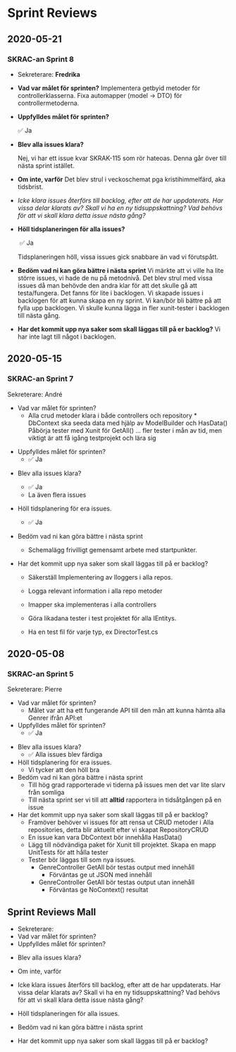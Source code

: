 # Sprint Reviews

## 2020-05-21

### SKRAC-an Sprint 8

* Sekreterare: **Fredrika**

* **Vad var målet för sprinten?** 
  Implementera getbyid metoder för controllerklasserna. 
  Fixa automapper (model -> DTO) för controllermetoderna. 

* **Uppfylldes målet för sprinten?** 

  :white_check_mark: Ja

- **Blev alla issues klara?**

  Nej, vi har ett issue kvar SKRAK-115 som rör hateoas. 
  Denna går över till nästa sprint istället.

- **Om inte, varför**
  Det blev strul i veckoschemat pga kristihimmelfärd, aka tidsbrist. 

- *Icke klara issues återförs till backlog, efter att de har uppdaterats. Har vissa
  delar klarats av? Skall vi ha en ny tidsuppskattning? Vad behövs för att vi
  skall klara detta issue nästa gång?*

- **Höll tidsplaneringen för alla issues?**

  ​	:white_check_mark: Ja

  Tidsplaneringen höll, vissa issues gick snabbare än vad vi förutspått.

- **Bedöm vad ni kan göra bättre i nästa sprint**
  Vi märkte att vi ville ha lite större issues, vi hade de nu på metodnivå. 
  Det blev strul med vissa issues då man behövde den andra klar för att det skulle gå att testa/fungera. 
  Det fanns för lite i backlogen. Vi skapade issues i backlogen för att kunna skapa en ny sprint. Vi kan/bör bli bättre på att fylla upp backlogen. Vi skulle kunna lägga in fler xunit-tester i backlogen till nästa gång.

- **Har det kommit upp nya saker som skall läggas till på er backlog?**
  Vi har inte lagt till något i backlogen. 

## 2020-05-15

### SKRAC-an Sprint 7

Sekreterare: André

- Vad var målet för sprinten?
  - Alla crud metoder klara i både controllers och repository * DbContext ska seeda data med hjälp av ModelBuilder och HasData() Påbörja tester med Xunit för GetAll()  ... fler tester i mån av tid, men viktigt är att få igång testprojekt och lära sig
    
* Uppfylldes målet för sprinten?
  *  :white_check_mark: Ja

- Blev alla issues klara?
  - :white_check_mark: Ja
  - La även flera issues
- Höll tidsplanering för era issues.
  
  - :white_check_mark: Ja
- Bedöm vad ni kan göra bättre i nästa sprint
  
  - Schemalägg frivilligt gemensamt arbete med startpunkter.
- Har det kommit upp nya saker som skall läggas till på er backlog?
  - Säkerställ Implementering av Iloggers i alla repos.
  
  - Logga relevant information i alla repo metoder
  
  - Imapper ska implementeras i alla controllers
  
  - Göra likadana tester i test projektet för alla IEntitys.
  
  - Ha en test fil för varje typ, ex DirectorTest.cs
  
    

## 2020-05-08

### SKRAC-an Sprint 5

Sekreterare: Pierre

* Vad var målet för sprinten?
  * Målet var att ha ett fungerande API till den mån att kunna hämta alla Genrer ifrån API:et
* Uppfylldes målet för sprinten?
  *  :white_check_mark: Ja

- Blev alla issues klara?
  - :white_check_mark: Alla issues blev färdiga
- Höll tidsplanering för era issues.
  - Vi tycker att den höll bra
- Bedöm vad ni kan göra bättre i nästa sprint
  - Till hög grad rapporterade vi tiderna på issues men det var lite slarv från somliga
  - Till nästa sprint ser vi till att **alltid** rapportera in tidsåtgången på en issue
- Har det kommit upp nya saker som skall läggas till på er backlog?
  - Framöver behöver vi issues för att rensa ut CRUD metoder i Alla repositories, detta blir aktuellt efter vi skapat RepositoryCRUD
  - En issue kan vara DbContext bör innehålla HasData()
  - Lägg till nödvändiga paket för Xunit till projektet. Skapa en mapp UnitTests för att hålla tester
  - Tester bör läggas till som nya issues.
    - GenreController GetAll bör testas output med innehåll
      - Förväntas ge ut JSON med innehåll
    - GenreController GetAll bör testas output utan innehåll
      - Förväntas ge NoContext() resultat 



## Sprint Reviews Mall

* Sekreterare: 
* Vad var målet för sprinten?
* Uppfylldes målet för sprinten?

- Blev alla issues klara?

- Om inte, varför
- Icke klara issues återförs till backlog, efter att de har uppdaterats. Har vissa
  delar klarats av? Skall vi ha en ny tidsuppskattning? Vad behövs för att vi
  skall klara detta issue nästa gång?
- Höll tidsplaneringen för alla issues.
- Bedöm vad ni kan göra bättre i nästa sprint
- Har det kommit upp nya saker som skall läggas till på er backlog?
